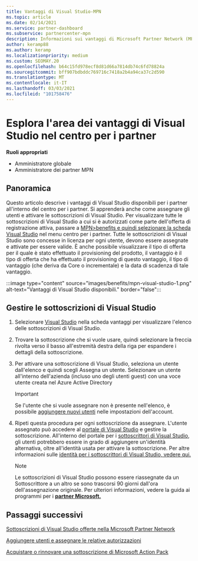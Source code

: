 ```yaml
---
title: Vantaggi di Visual Studio-MPN
ms.topic: article
ms.date: 02/14/2021
ms.service: partner-dashboard
ms.subservice: partnercenter-mpn
description: Informazioni sui vantaggi di Microsoft Partner Network (MPN) per le sottoscrizioni di Visual Studio
author: keramp88
ms.author: keramp
ms.localizationpriority: medium
ms.custom: SEOMAY.20
ms.openlocfilehash: b64c15fd978ecf8d81d66a7814db74c6fd78824a
ms.sourcegitcommit: bff907bdbddc769716c7418a2b4a94ca37c2d590
ms.translationtype: MT
ms.contentlocale: it-IT
ms.lasthandoff: 03/03/2021
ms.locfileid: "101758476"
---
```

# <a name="explore-the-visual-studio-benefits-area-in-partner-center"></a>Esplora l'area dei vantaggi di Visual Studio nel centro per i partner

**Ruoli appropriati**

- Amministratore globale
- Amministratore dei partner MPN

## <a name="overview"></a>Panoramica

Questo articolo descrive i vantaggi di Visual Studio disponibili per i partner all'interno del centro per i partner. Si apprenderà anche come assegnare gli utenti e attivare le sottoscrizioni di Visual Studio. Per visualizzare tutte le sottoscrizioni di Visual Studio a cui si è autorizzati come parte dell'offerta di registrazione attiva, passare a  [MPN>benefits e quindi selezionare la scheda Visual Studio](https://partner.microsoft.com/dashboard/mpn/membership/benefits/visualstudio) nel menu centro per i partner. Tutte le sottoscrizioni di Visual Studio sono concesse in licenza per ogni utente, devono essere assegnate e attivate per essere valide. È anche possibile visualizzare il tipo di offerta per il quale è stato effettuato il provisioning del prodotto, il vantaggio è il tipo di offerta che ha effettuato il provisioning di questo vantaggio, il tipo di vantaggio (che deriva da Core o incrementale) e la data di scadenza di tale vantaggio.

:::image type="content" source="images/benefits/mpn-visual-studio-1.png" alt-text="Vantaggi di Visual Studio disponibili." border="false":::

## <a name="manage-visual-studio-subscriptions"></a>Gestire le sottoscrizioni di Visual Studio

1. Selezionare [Visual Studio](https://partner.microsoft.com/dashboard/mpn/membership/benefits/visualstudio) nella scheda vantaggi per visualizzare l'elenco delle sottoscrizioni di Visual Studio.

2. Trovare la sottoscrizione che si vuole usare, quindi selezionare la freccia rivolta verso il basso all'estremità destra della riga per espandere i dettagli della sottoscrizione.

3. Per attivare una sottoscrizione di Visual Studio, seleziona un utente dall'elenco e quindi scegli Assegna un utente. Selezionare un utente all'interno dell'azienda (incluso uno degli utenti guest) con una voce utente creata nel Azure Active Directory

   > [!IMPORTANT]
   > Se l'utente che si vuole assegnare non è presente nell'elenco, è possibile [aggiungere nuovi utenti](create-user-accounts-and-set-permissions.md) nelle impostazioni dell'account.

4. Ripeti questa procedura per ogni sottoscrizione da assegnare. L'utente assegnato può accedere al [portale di Visual Studio](https://my.visualstudio.com/) e gestire la sottoscrizione. All'interno del portale per i [sottoscrittori di Visual Studio](https://my.visualstudio.com/?wt.mc_id=o%7Emsft%7Edocs), gli utenti potrebbero essere in grado di aggiungere un'identità alternativa, oltre all'identità usata per attivare la sottoscrizione. Per altre informazioni sulle [identità per i sottoscrittori di Visual Studio, vedere qui.](/visualstudio/subscriptions/vs-alternate-identity)

   > [!Note]
   > Le sottoscrizioni di Visual Studio possono essere riassegnate da un Sottoscrittore a un altro se sono trascorsi 90 giorni dall'ora dell'assegnazione originale. Per ulteriori informazioni, vedere la guida ai programmi per i **[partner Microsoft.](https://aka.ms/partner-benefits-use-guide)**

## <a name="next-steps"></a>Passaggi successivi

[Sottoscrizioni di Visual Studio offerte nella Microsoft Partner Network](/visualstudio/subscriptions/program-mpn)

[Aggiungere utenti e assegnare le relative autorizzazioni](create-user-accounts-and-set-permissions.md)

[Acquistare o rinnovare una sottoscrizione di Microsoft Action Pack](mpn-get-action-pack.md)

